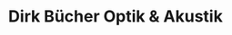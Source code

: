 ---
title: "Dirk Bücher Optik & Akustik"
url: /boenen/dirk-buecher-optik-und-akustik/
shop: Optiker
---
